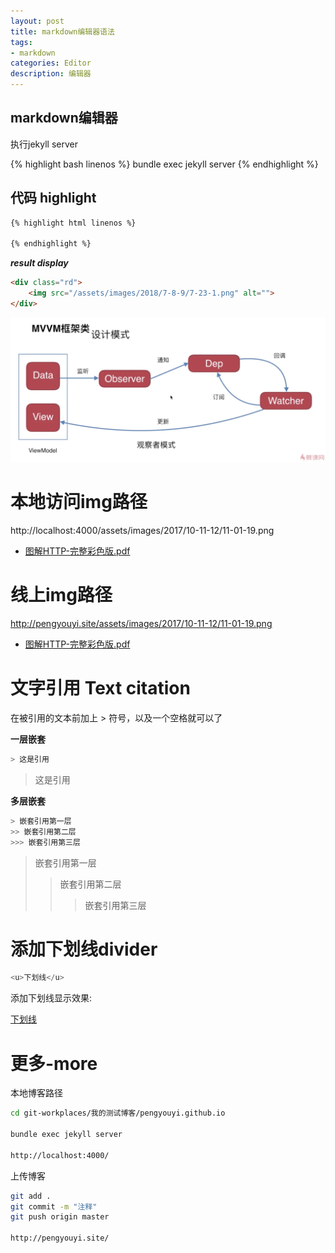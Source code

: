 ```yaml
---
layout: post
title: markdown编辑器语法
tags:
- markdown
categories: Editor
description: 编辑器
---
```

## markdown编辑器

执行jekyll server

{% highlight bash linenos %}
bundle exec jekyll server
{% endhighlight %}

## 代码 highlight

```html
{% highlight html linenos %}

{% endhighlight %}
```
**_result display_**

```html
<div class="rd">
    <img src="/assets/images/2018/7-8-9/7-23-1.png" alt="">
</div>
```
<div class="rd">
    <img src="/assets/images/2018/7-8-9/7-23-1.png" alt="">
</div>

# 本地访问img路径

http://localhost:4000/assets/images/2017/10-11-12/11-01-19.png

- [图解HTTP-完整彩色版.pdf](http://localhost:4000/assets/images/2017/pdf/HTTP.pdf)

# 线上img路径

http://pengyouyi.site/assets/images/2017/10-11-12/11-01-19.png

- [图解HTTP-完整彩色版.pdf](http://pengyouyi.site/assets/images/2017/pdf/HTTP.pdf)

# 文字引用 Text citation

在被引用的文本前加上 > 符号，以及一个空格就可以了

**一层嵌套**

```js
> 这是引用
```

> 这是引用

**多层嵌套**

```js
> 嵌套引用第一层
>> 嵌套引用第二层
>>> 嵌套引用第三层

```
> 嵌套引用第一层  
>> 嵌套引用第二层  
>>> 嵌套引用第三层  

# 添加下划线divider

```js
<u>下划线</u>
```

添加下划线显示效果:

<u>下划线</u>


# 更多-more

本地博客路径

```bash
cd git-workplaces/我的测试博客/pengyouyi.github.io

bundle exec jekyll server

http://localhost:4000/
```

上传博客

```bash
git add .
git commit -m "注释"
git push origin master

http://pengyouyi.site/
```






